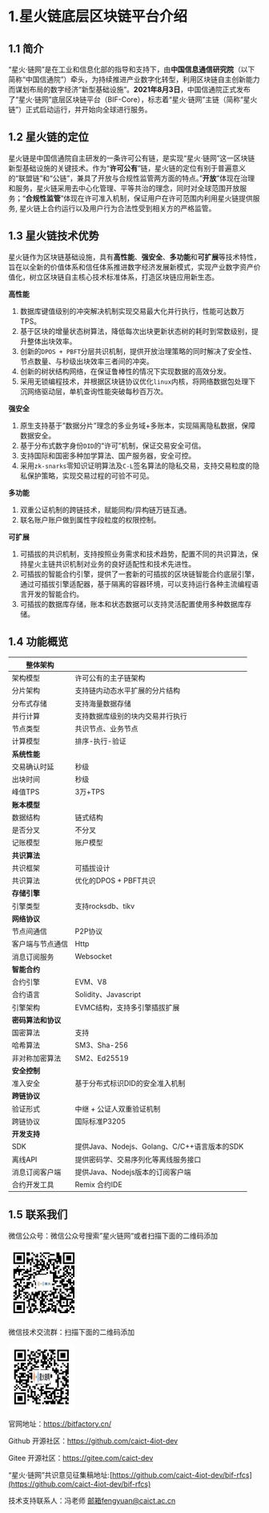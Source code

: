 # 1.星火链底层区块链平台介绍
## 1.1 简介

“星火·链网”是在工业和信息化部的指导和支持下，由**中国信息通信研究院**（以下简称“中国信通院”）牵头，为持续推进产业数字化转型，利用区块链自主创新能力而谋划布局的数字经济“新型基础设施”。**2021年8月3日**，中国信通院正式发布了“星火·链网”底层区块链平台（BIF-Core），标志着“星火·链网”主链（简称“星火链”）正式启动运行，并开始向全球进行服务。<a id="xinghuolian"></a>

## 1.2 星火链的定位

星火链是中国信通院自主研发的一条许可公有链，是实现“星火·链网”这一区块链新型基础设施的关键技术。作为“**许可公有**”链，星火链的定位有别于普遍意义的“联盟链”和“公链”，兼具了开放与合规性监管两方面的特点。”**开放**”体现在治理和服务，星火链采用去中心化管理、平等共治的理念，同时对全球范围开放服务；“**合规性监管**”体现在许可准入机制，保证用户在许可范围内利用星火链提供服务, 星火链上合约运行以及用户行为合法性受到相关方的严格监管。

## 1.3 星火链技术优势

星火链作为区块链基础设施，具有**高性能**、**强安全**、**多功能**和**可扩展**等技术特性，旨在以全新的价值体系和信任体系推进数字经济发展新模式，实现产业数字资产价值化，树立区块链自主核心技术标准体系，打造区块链应用新生态。

**高性能**

1. 数据库键值级别的冲突解决机制实现交易最大化并行执行，性能可达数万TPS。
2. 基于区块的增量状态树算法，降低每次出块更新状态树的耗时到常数级别，提升整体出块效率。
3. 创新的`DPOS + PBFT`分层共识机制，提供开放治理策略的同时解决了安全性、节点数量、与秒级出块效率三者间的冲突。
4. 创新的树状结构网络，在保证鲁棒性的情况下实现数据的高效分发。
5. 采用无锁编程技术，并根据区块链协议优化`linux`内核，将网络数据包处理下沉网络驱动层，单机查询性能突破每秒百万次。

**强安全**

1. 原生支持基于”数据分片”理念的多业务域+多账本，实现隔离隐私数据，保障数据安全。
2. 基于分布式数字身份`DID`的“许可”机制，保证交易安全可信。
3. 支持国际和国密多种加学算法、国产服务器，安全可控。
4. 采用`zk-snarks`零知识证明算法及`C-L`签名算法的隐私交易，支持交易粒度的隐私保护策略，实现交易过程的可验不可见。

**多功能**

1. 双重公证机制的跨链技术，赋能同构/异构链万链互通。
2. 联名账户账户做到属性字段粒度的权限控制。

**可扩展**

1. 可插拔的共识机制，支持按照业务需求和技术趋势，配置不同的共识算法，保持星火主链共识机制对业务的良好适配性和技术先进性。
2. 可插拔的智能合约引擎，提供了一套新的可插拔的区块链智能合约底层引擎，通过可插拔引擎适配器，基于隔离的容器环境，可以支持运行各种主流编程语言开发的智能合约。
3. 可插拔的数据库存储，账本和状态数据可以支持灵活配置使用多种数据库存储。

## 1.4 功能概览

| 整体架构           |                                              |
| ------------------ | -------------------------------------------- |
| 架构模型           | 许可公有的主子链架构                         |
| 分片架构           | 支持链内动态水平扩展的分片结构               |
| 分布式存储         | 支持海量数据存储                             |
| 并行计算           | 支持数据库级别的块内交易并行执行             |
| 节点类型           | 共识节点、业务节点                           |
| 计算模型           | 排序-执行-验证                               |
| **系统性能**       |                                              |
| 交易确认时延       | 秒级                                         |
| 出块时间           | 秒级                                         |
| 峰值TPS            | 3万+TPS                                      |
| **账本模型**       |                                              |
| 数据结构           | 链式结构                                     |
| 是否分叉           | 不分叉                                       |
| 记账模型           | 账户模型                                     |
| **共识算法**       |                                              |
| 共识框架           | 可插拔设计                                   |
| 共识算法           | 优化的DPOS + PBFT共识                        |
| **存储引擎**       |                                              |
| 引擎类型           | 支持rocksdb、tikv                            |
| **网络协议**       |                                              |
| 节点间通信         | P2P协议                                      |
| 客户端与节点通信   | Http                                     |
| 消息订阅服务       | Websocket                                    |
| **智能合约**       |                                              |
| 合约引擎           | EVM、V8                                      |
| 合约语言           | Solidity、Javascript                         |
| 引擎架构           | EVMC结构，支持多引擎插拔扩展                 |
| **密码算法和协议** |                                              |
| 国密算法           | 支持                                         |
| 哈希算法           | SM3、Sha-256                                 |
| 非对称加密算法     | SM2、Ed25519                                 |
| **安全控制**       |                                              |
| 准入安全           | 基于分布式标识DID的安全准入机制              |
| **跨链协议**       |                                              |
| 验证形式           | 中继 + 公证人双重验证机制                    |
| 跨链协议           | 国际标准P3205                                |
| **开发支持**       |                                              |
| SDK                | 提供Java、Nodejs、Golang、C/C++语言版本的SDK |
| 离线API            | 提供密码学、交易序列化等离线服务接口         |
| 消息订阅客户端     | 提供Java、Nodejs版本的订阅客户端             |
| 合约开发工具       | Remix 合约IDE                                |

## 1.5 联系我们

微信公众号：微信公众号搜索”星火链网“或者扫描下面的二维码添加

<img src="../_static/images/wechat.png" alt="image.png" style="zoom: 33%;" />

微信技术交流群：扫描下面的二维码添加

<img alt="image-20230511152750162" src="../_static/images/image-20230511152750162.png" style="zoom: 33%;" >

官网地址：https://bitfactory.cn/

Github 开源社区：https://github.com/caict-4iot-dev

Gitee 开源社区：https://gitee.com/caict-dev

“星火·链网”共识意见征集稿地址:[https://github.com/caict-4iot-dev/bif-rfcs](https://github.com/caict-4iot-dev/bif-rfcs)

技术支持联系人：冯老师   邮箱fengyuan@caict.ac.cn